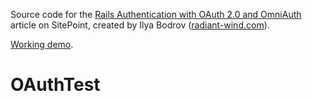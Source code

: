 Source code for the [Rails Authentication with OAuth 2.0 and OmniAuth](http://www.sitepoint.com/rails-authentication-oauth-2-0-omniauth/) article on
SitePoint,
created by Ilya Bodrov ([radiant-wind.com](http://radiant-wind.com)).

[Working demo](https://sitepoint-oauth2.herokuapp.com/).



# OAuthTest
